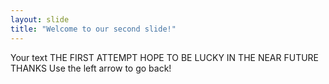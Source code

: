 ```yaml
---
layout: slide
title: "Welcome to our second slide!"
---
```

Your text
THE FIRST ATTEMPT
HOPE TO BE LUCKY IN THE NEAR FUTURE
THANKS
Use the left arrow to go back!
